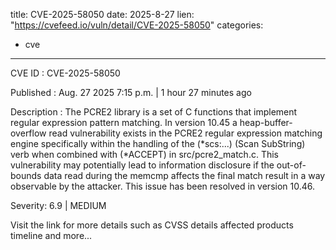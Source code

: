  
title: CVE-2025-58050
date: 2025-8-27
lien: "https://cvefeed.io/vuln/detail/CVE-2025-58050"
categories:
  - cve
---

CVE ID : CVE-2025-58050

Published :  Aug. 27
2025
7:15 p.m. | 1 hour
27 minutes ago

Description : The PCRE2 library is a set of C functions that implement regular expression pattern matching. In version 10.45
a heap-buffer-overflow read vulnerability exists in the PCRE2 regular expression matching engine
specifically within the handling of the (*scs:...) (Scan SubString) verb when combined with (*ACCEPT) in src/pcre2_match.c. This vulnerability may potentially lead to information disclosure if the out-of-bounds data read during the memcmp affects the final match result in a way observable by the attacker. This issue has been resolved in version 10.46.

Severity: 6.9 | MEDIUM

Visit the link for more details
such as CVSS details
affected products
timeline
and more...
